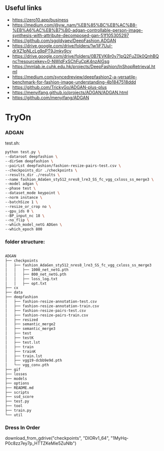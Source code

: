 ## Useful links
- https://zero10.app/business
- https://medium.com/@yw_nam/%EB%85%BC%EB%AC%B8-%EB%A6%AC%EB%B7%B0-adgan-controllable-person-image-synthesis-with-attribute-decomposed-gan-51f105305297
- https://github.com/sgoldyaev/DeepFashion.ADGAN
- https://drive.google.com/drive/folders/1w1iF7UuI-drXZ1pNLcLg9pPT9Jmky9cy
- https://drive.google.com/drive/folders/0B7EVK8r0v71pQ2FuZ0k0QnhBQnc?resourcekey=0-NWldFxSChFuCpK4nzAIGsg
- https://mmlab.ie.cuhk.edu.hk/projects/DeepFashion/InShopRetrieval.html
- https://medium.com/syncedreview/deepfashion2-a-versatile-benchmark-for-fashion-image-understanding-4b1847518ddd
- https://github.com/TrickyGo/ADGAN-plus-plus
- https://menyifang.github.io/projects/ADGAN/ADGAN.html
- https://github.com/menyifang/ADGAN
# TryOn


### ADGAN
test.sh:
```bash
python test.py \
--dataroot deepfashion \
--dirSem deepfashion \
--pairLst deepfashion/fashion-resize-pairs-test.csv \
--checkpoints_dir ./checkpoints \
--results_dir ./results \
--name fashion_AdaGen_sty512_nres8_lre3_SS_fc_vgg_cxloss_ss_merge3 \
--model adgan \
--phase test \
--dataset_mode keypoint \
--norm instance \
--batchSize 1 \
--resize_or_crop no \
--gpu_ids 0 \
--BP_input_nc 18 \
--no_flip \
--which_model_netG ADGen \
--which_epoch 800 
```

### folder structure:
```bash

ADGAN
├── checkpoints
│   ├── fashion_AdaGen_sty512_nres8_lre3_SS_fc_vgg_cxloss_ss_merge3
│   │   ├── 1000_net_netG.pth
│   │   ├── 800_net_netG.pth
│   │   ├── loss_log.txt
│   │   ├── opt.txt
├── cx
├── data
├── deepfashion
│   ├── fashion-resize-annotation-test.csv
│   ├── fashion-resize-annotation-train.csv
│   ├── fashion-resize-pairs-test.csv
│   ├── fashion-resize-pairs-train.csv
│   ├── resized
│   ├── semantic_merge2
│   ├── semantic_merge3
│   ├── test
│   ├── testK
│   ├── test.lst
│   ├── train
│   ├── trainK
│   ├── train.lst
│   ├── vgg19-dcbb9e9d.pth
│   └── vgg_conv.pth
├── gif
├── losses
├── models
├── options
├── README.md
├── scripts
├── ssd_score
├── test.py
├── tool
├── train.py
└── util
```


### Dress In Order


download_from_gdrive("checkpoints", "DIORv1_64", "1MyHq-P0c8zz7ey7p_HTTZKeMie5ZuNlb") 

